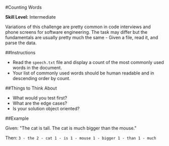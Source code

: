 #Counting Words

__Skill Level:__ Intermediate

Variations of this challenge are pretty common in code interviews and phone screens for software engineering. The task may differ but the fundamentals are usually pretty much the same - Given a file, read it, and parse the data.

##Instructions
- Read the `speech.txt` file and display a count of the most commonly used words in the document.
- Your list of commonly used words should be human readable and in descending order by count.

##Things to Think About
- What would you test first?
- What are the edge cases?
- Is your solution object oriented? 

##Example

Given: "The cat is tall. The cat is much bigger than the mouse."

Then:
``
3 - the
2 - cat
1 - is
1 - mouse
1 - bigger
1 - than
1 - much
``
